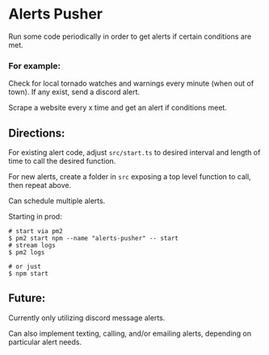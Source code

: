 # Alerts Pusher

Run some code periodically in order to get alerts if certain conditions are met.

### For example:

Check for local tornado watches and warnings every minute (when out of town). If any exist, send a discord alert.

Scrape a website every x time and get an alert if conditions meet.

## Directions:

For existing alert code, adjust `src/start.ts` to desired interval and length of time to call the desired function.

For new alerts, create a folder in `src` exposing a top level function to call, then repeat above.

Can schedule multiple alerts.

Starting in prod:

```
# start via pm2
$ pm2 start npm --name "alerts-pusher" -- start
# stream logs
$ pm2 logs

# or just
$ npm start
```

## Future:

Currently only utilizing discord message alerts.

Can also implement texting, calling, and/or emailing alerts, depending on particular alert needs.
